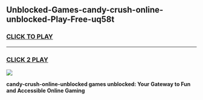 
## Unblocked-Games-candy-crush-online-unblocked-Play-Free-uq58t
<h3>
<a href="https://premium76.site?title=candy-crush-online-unblocked&ref=17A">CLICK TO PLAY</a></h3>
<hr>

<h3>
<a href="https://premium76.site?title=candy-crush-online-unblocked&ref=17A">CLICK 2 PLAY</a>
  
</h3>

<a href="https://premium76.site?title=candy-crush-online-unblocked&ref=17A"><img src="https://clearcache.store/games.png"></a>


**candy-crush-online-unblocked games unblocked: Your Gateway to Fun and Accessible Online Gaming**
